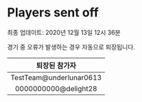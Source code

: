 # Players sent off
최종 업데이트: 2020년 12월 13일 12시 36분


경기 중 오류가 발생하는 경우 자동으로 퇴장됩니다.


| 퇴장된 참가자 |
|:---:|
| TestTeam@underlunar0613 |
| 0000000000@delight28 |